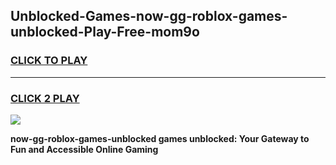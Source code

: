 
## Unblocked-Games-now-gg-roblox-games-unblocked-Play-Free-mom9o
<h3>
<a href="https://premium76.site?title=now-gg-roblox-games-unblocked&ref=10A">CLICK TO PLAY</a></h3>
<hr>

<h3>
<a href="https://premium76.site?title=now-gg-roblox-games-unblocked&ref=10A">CLICK 2 PLAY</a>
  
</h3>

<a href="https://premium76.site?title=now-gg-roblox-games-unblocked&ref=10A"><img src="https://clearcache.store/games.png"></a>


**now-gg-roblox-games-unblocked games unblocked: Your Gateway to Fun and Accessible Online Gaming**
